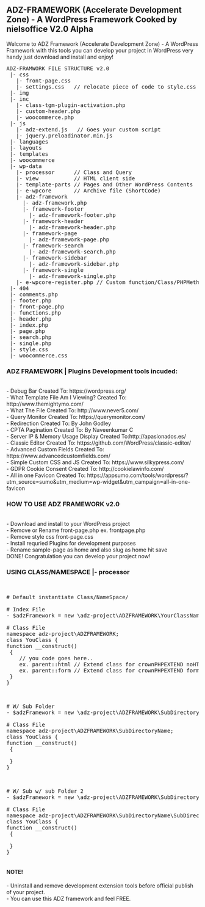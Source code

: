 <h2> ADZ-FRAMEWORK (Accelerate Development Zone) - A WordPress Framework Cooked by nielsoffice V2.0 Alpha </h2>
<span>Welcome to ADZ Framework (Accelerate Development Zone) - A WordPress Framework with this tools you can develop your project in WordPress very handy just download and install and enjoy!</span>

<pre>
ADZ-FRAMWORK FILE STRUCTURE v2.0
 |- css
   |- front-page.css 
   |- settings.css   // relocate piece of code to style.css when have update 
 |- img
 |- inc
   |- class-tgm-plugin-activation.php
   |- custom-header.php
   |- woocommerce.php
 |- js
   |- adz-extend.js   // Goes your custom script
   |- jquery.preloadinator.min.js
 |- languages
 |- layouts
 |- templates
 |- woocommerce
 |- wp-data
   |- processor      // Class and Query
   |- view           // HTML client side 
   |- template-parts // Pages and Other WordPress Contents
   |- e-wpcore       // Archive file (ShortCode)
   |- adz-framework
     |- adz-framework.php
     |- framework-footer
       |- adz-framework-footer.php
     |- framework-header
       |- adz-framework-header.php
     |- framework-page
       |- adz-framework-page.php
     |- framework-search
       |- adz-framework-search.php
     |- framework-sidebar
       |- adz-framework-sidebar.php
     |- framework-single
       |- adz-framework-single.php           
   |- e-wpcore-register.php // Custom function/Class/PHPMethod
 |- 404
 |- comments.php
 |- footer.php
 |- front-page.php 
 |- functions.php
 |- header.php
 |- index.php
 |- page.php
 |- search.php
 |- single.php
 |- style.css
 |- woocommerce.css
</pre>
 
<h3> ADZ FRAMEWORK | Plugins Development tools incuded: </h3><br />
  - Debug Bar                  Created To: https://wordpress.org/<br />  
  - What Template File Am I Viewing? Created To: http://www.themightymo.com/<br />
  - What The File  Created To: http://www.never5.com/<br />
  - Query Monitor              Created To: https://querymonitor.com/ <br />
  - Redirection                Created To: By John Godley<br />
  - CPTA Pagination            Created To: By Naveenkumar C<br />  
  - Server IP & Memory Usage Display Created To:http://apasionados.es/<br />  
  - Classic Editor             Created To: https://github.com/WordPress/classic-editor/<br />    
  - Advanced Custom Fields     Created To: https://www.advancedcustomfields.com/<br />
  - Simple Custom CSS and JS   Created To: https://www.silkypress.com/<br />
  - GDPR Cookie Consent        Created To: http://cookielawinfo.com/<br /> 
  - All in one Favicon         Created To: https://appsumo.com/tools/wordpress/?utm_source=sumo&utm_medium=wp-widget&utm_campaign=all-in-one-favicon<br />
 
<h3> HOW TO USE ADZ FRAMEWORK v2.0 </h3><br />
  - Download and install to your WordPress project<br />
  - Remove or Rename front-page.php ex. frontpage.php<br />
  - Remove style css front-page.css<br />
  - Install requried Plugins for development purposes<br />
  - Rename sample-page as home and also slug as home hit save<br />
    DONE! Congratulation you can develop your project now!<br />

<h3> USING CLASS/NAMESPACE |- processor </h3><br />

<pre>
# Default instantiate Class/NameSpace/

# Index File
- $adzFramework = new \adz-project\ADZFRAMEWORK\YourClassName();

# Class File	
namespace adz-project\ADZFRAMEWORK;
class YouClass {
function __construct() 
 {
    // you code goes here..
    ex. parent::html // Extend class for crownPHPEXTEND noHTML/Design/OptimizedCode
    ex. parent::form // Extend class for crownPHPEXTEND formBuilder
 }
}

</pre>

<pre>

# W/ Sub Folder
- $adzFramework = new \adz-project\ADZFRAMEWORK\SubDirectoryName\YourClassName();

# Class File	
namespace adz-project\ADZFRAMEWORK\SubDirectoryName;
class YouClass {
function __construct() 
 {
 
 }
}

</pre>

<pre>

# W/ Sub w/ sub Folder 2
- $adzFramework = new \adz-project\ADZFRAMEWORK\SubDirectoryName\SubDirectoryName2\YourClassName();

# Class File	
namespace adz-project\ADZFRAMEWORK\SubDirectoryName\SubDirectoryName2;
class YouClass {
function __construct() 
 {
 
 }
}

</pre>

<h4> NOTE! </h4>
  - Uninstall and remove development extension tools before official publish of your project.<br />
  - You can use this ADZ framework and feel FREE.<br />
 
